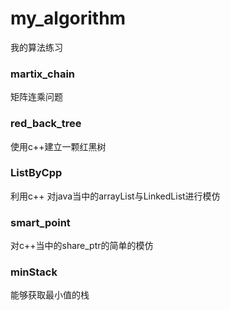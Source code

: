 ﻿# my_algorithm
我的算法练习

### martix_chain
矩阵连乘问题

### red_back_tree
使用c++建立一颗红黑树

### ListByCpp
利用c++ 对java当中的arrayList与LinkedList进行模仿

### smart_point
对c++当中的share_ptr的简单的模仿

### minStack
能够获取最小值的栈

